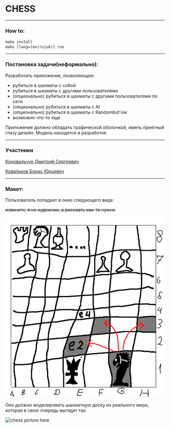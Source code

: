 # CHESS # 
---
### How to:
```
make install
make [lang=(en|ru|uk)] run
```

---
### Постановка задачи(неформально):

Разработать приложение, позволяющее:
+ рубиться в шахматы с собой
+ рубиться в шахматы с другими пользователями
+ (опционально) рубиться в шахматы с другими пользователями по сети
+ (опционально) рубиться в шахматы с AI
+ (опционально) рубиться в шахматы с Randombot'ом
+ *возможно* что-то еще


Приложение должно обладать графической оболочкой, иметь приятный глазу дизайн.
Модель находится в разработке.


---
### Участники

[Коновальчук Дмитрий Сергеевич](https://github.com/sudofind/)

[Ковальков Борис Юрьевич](https://github.com/be4r/)

---
### Макет:


Пользователь попадает в окно следующего вида:

~~извините, я не художник, а рисовать как-то нужно~~

![window2](./template/window2.png)

Оно должно моделировать шахматную доску из реального мира, которая в свою очередь выгядит так:

![*chess picture here*](https://upload.wikimedia.org/wikipedia/commons/c/c3/Chess_board_opening_staunton.jpg)

